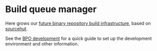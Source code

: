 # Build queue manager

Here grows our [future binary repository build infrastructure](https://postmarketos.org/blog/2019/01/16/600-days-of-postmarketOS/#new-srht-based-binary-repository), based on [sourcehut](https://sourcehut.org/).

See the [BPO development](https://wiki.postmarketos.org/wiki/BPO_development) for a quick guide to set up the development environment and other information.
